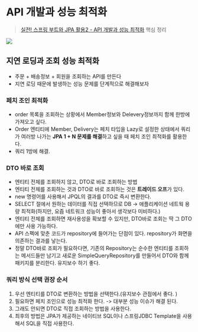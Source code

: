 # API 개발과 성능 최적화

> [실전! 스프링 부트와 JPA 활용2 - API 개발과 성능 최적화](https://www.inflearn.com/course/%EC%8A%A4%ED%94%84%EB%A7%81%EB%B6%80%ED%8A%B8-JPA-API%EA%B0%9C%EB%B0%9C-%EC%84%B1%EB%8A%A5%EC%B5%9C%EC%A0%81%ED%99%94/dashboard) 핵심 정리

![](https://github.com/namjunemy/TIL/blob/master/Jpa/img/relation_01.PNG?raw=true)

## 지연 로딩과 조회 성능 최적화

* 주문 + 배송정보 + 회원을 조회하는 API를 만든다
* 지연 로딩 때문에 발생하는 성능 문제를 단계적으로 해결해보자

### 페치 조인 최적화

* order 목록을 조회하는 상황에서 Member정보와 Delevery정보까지 함께 한방에 가져오고 싶다.
* Order 엔티티에 Member, Delivery는 페치 타입을 Lazy로 설정한 상태에서 쿼리가 여러방 나가는 **JPA 1 + N 문제를 해결**하고 싶을 때 페치 조인 최적화를 활용한다.
* 쿼리 1방에 해결.

### DTO 바로 조회

* 엔티티 전체를 조회하지 않고, DTO로 바로 조회하는 방법
* 엔티티 전체를 조회하는 것과 DTO로 바로 조회하는 것은 **트레이드 오프**가 있다.
* new 명령어를 사용해서 JPQL의 결과를 DTO로 즉시 변환한다.
* SELECT 절에서 원하는 데이터를 직접 선택하므로 DB -> 애플리케이션 네트웍 용량 최적화(하지만, 요즘 네트워크 성능이 좋아서 생각보다 미비하다.)
* 엔티티 전체를 조회하면 재사용성을 확보할 수 있지만, DTO바로 조회는 딱 그 DTO에만 사용 가능하다.
* API 스펙에 맞춘 코드가 repository에 들어가는 단점이 있다. repository가 화면을 의존하는 결과를 낳는다.
* 정말 DTO바로 조회가 필요하다면, 기존의 Repository는 순수한 엔티티를 조회하는 메서드들만 남기고 새로운 SimpleQueryRepository를 만들어서 DTO와 함께 패키지를 분리한다. 유지보수 하기 좋다.

### 쿼리 방식 선택 권장 순서

1. 우선 엔티티를 DTO로 변환하는 방법을 선택한다.(유지보수 관점에서 좋다. )
2. 필요하면 페치 조인으로 성능 최적화 한다. -> 대부분 성능 이슈가 해결 된다.
3. 그래도 안되면 DTO로 직접 조회하는 방법을 사용한다.
4. 최후의 방법은 JPA가 제공하는 네이티브 SQL이나 스프링JDBC Template을 사용해서 SQL을 직접 사용한다.